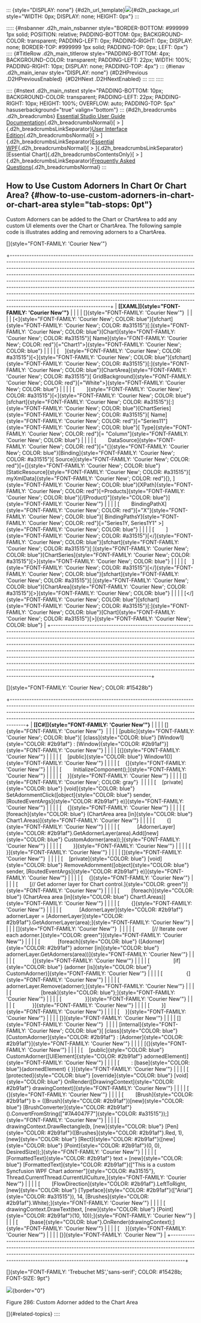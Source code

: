 ::: {style="DISPLAY: none"}
[](ms-xhelp:///?Id=d2h_url_template){#d2h_url_template}![](!package_url!){#d2h_package_url style="WIDTH: 0px; DISPLAY: none; HEIGHT: 0px"}
:::

::::: {#nsbanner .d2h_main_nsbanner style="BORDER-BOTTOM: #999999 1px solid; POSITION: relative; PADDING-BOTTOM: 0px; BACKGROUND-COLOR: transparent; PADDING-LEFT: 0px; PADDING-RIGHT: 0px; DISPLAY: none; BORDER-TOP: #999999 1px solid; PADDING-TOP: 0px; LEFT: 0px"}
:::: {#TitleRow .d2h_main_titlerow style="PADDING-BOTTOM: 4px; BACKGROUND-COLOR: transparent; PADDING-LEFT: 22px; WIDTH: 100%; PADDING-RIGHT: 10px; DISPLAY: none; PADDING-TOP: 4px"}
::: {#ienav .d2h_main_ienav style="DISPLAY: none"}
[](ms-xhelp:///?Id=92279aae-e23b-4cf2-949a-c10ac2bd3d20){#D2HPrevious .D2HPreviousEnabled}  [](ms-xhelp:///?Id=f1e2441b-a4f1-4424-9b05-267877928187){#D2HNext .D2HNextEnabled}
:::
::::
:::::

:::: {#nstext .d2h_main_nstext style="PADDING-BOTTOM: 10px; BACKGROUND-COLOR: transparent; PADDING-LEFT: 22px; PADDING-RIGHT: 10px; HEIGHT: 100%; OVERFLOW: auto; PADDING-TOP: 5px" hasuserbackground="true" valign="bottom"}
::: {#d2h_breadcrumbs .d2h_breadcrumbs}
[Essential Studio User Guide Documentation](ms-xhelp:///?Id=12457748-09e3-4d74-a240-8e049cedf030){.d2h_breadcrumbsNormal}[ \> ]{.d2h_breadcrumbsLinkSeparator}[User Interface Edition](ms-xhelp:///?Id=c29296b7-531c-413b-a0ec-488ca1f7f669){.d2h_breadcrumbsNormal}[ \> ]{.d2h_breadcrumbsLinkSeparator}[Essential WPF](ms-xhelp:///?Id=7f4f82c5-151c-4262-94d0-75c4626c77bc){.d2h_breadcrumbsNormal}[ \> ]{.d2h_breadcrumbsLinkSeparator}[Essential Chart]{.d2h_breadcrumbsContentsOnly}[ \> ]{.d2h_breadcrumbsLinkSeparator}[Frequently Asked Questions](ms-xhelp:///?Id=281ed4d3-72ba-4601-9dda-3a871f3a4a23){.d2h_breadcrumbsNormal}
:::

## How to Use Custom Adorners In Chart Or Chart Area? {#how-to-use-custom-adorners-in-chart-or-chart-area style="tab-stops: 0pt"}

Custom Adorners can be added to the Chart or ChartArea to add any custom UI elements over the Chart or ChartArea. The following sample code is illustrates adding and removing adorners to a ChartArea.

[]{style="FONT-FAMILY: 'Courier New'"} 

+-----------------------------------------------------------------------------------------------------------------------------------------------------------------------------------------------------------------------------------------------------------------------------------------------------------------------------------------------------------------------------------------------------------------------------------------------------------------------------------------------------------------------------------------------------------------------------------------------------------------------------------------------------------------------------------------+
| **[\[XAML\]]{style="FONT-FAMILY: 'Courier New'"}**                                                                                                                                                                                                                                                                                                                                                                                                                                                                                                                                                                                                                                      |
|                                                                                                                                                                                                                                                                                                                                                                                                                                                                                                                                                                                                                                                                                         |
| []{style="FONT-FAMILY: 'Courier New'"}                                                                                                                                                                                                                                                                                                                                                                                                                                                                                                                                                                                                                                                  |
|                                                                                                                                                                                                                                                                                                                                                                                                                                                                                                                                                                                                                                                                                         |
| [\<]{style="FONT-FAMILY: 'Courier New'; COLOR: blue"}[sfchart]{style="FONT-FAMILY: 'Courier New'; COLOR: #a31515"}[:]{style="FONT-FAMILY: 'Courier New'; COLOR: blue"}[Chart]{style="FONT-FAMILY: 'Courier New'; COLOR: #a31515"}[ Name]{style="FONT-FAMILY: 'Courier New'; COLOR: red"}[=\"Chart1\"\>]{style="FONT-FAMILY: 'Courier New'; COLOR: blue"}                                                                                                                                                                                                                                                                                                                                |
|                                                                                                                                                                                                                                                                                                                                                                                                                                                                                                                                                                                                                                                                                         |
| [    ]{style="FONT-FAMILY: 'Courier New'; COLOR: #a31515"}[\<]{style="FONT-FAMILY: 'Courier New'; COLOR: blue"}[sfchart]{style="FONT-FAMILY: 'Courier New'; COLOR: #a31515"}[:]{style="FONT-FAMILY: 'Courier New'; COLOR: blue"}[ChartArea]{style="FONT-FAMILY: 'Courier New'; COLOR: #a31515"}[ GridBackground]{style="FONT-FAMILY: 'Courier New'; COLOR: red"}[=\"White\"\>]{style="FONT-FAMILY: 'Courier New'; COLOR: blue"}                                                                                                                                                                                                                                                         |
|                                                                                                                                                                                                                                                                                                                                                                                                                                                                                                                                                                                                                                                                                         |
| [        ]{style="FONT-FAMILY: 'Courier New'; COLOR: #a31515"}[\<]{style="FONT-FAMILY: 'Courier New'; COLOR: blue"}[sfchart]{style="FONT-FAMILY: 'Courier New'; COLOR: #a31515"}[:]{style="FONT-FAMILY: 'Courier New'; COLOR: blue"}[ChartSeries]{style="FONT-FAMILY: 'Courier New'; COLOR: #a31515"}[ Name]{style="FONT-FAMILY: 'Courier New'; COLOR: red"}[=\"Series11\"]{style="FONT-FAMILY: 'Courier New'; COLOR: blue"}[ Type]{style="FONT-FAMILY: 'Courier New'; COLOR: red"}[= \"Column\"]{style="FONT-FAMILY: 'Courier New'; COLOR: blue"}                                                                                                                                      |
|                                                                                                                                                                                                                                                                                                                                                                                                                                                                                                                                                                                                                                                                                         |
| [        DataSource]{style="FONT-FAMILY: 'Courier New'; COLOR: red"}[=\"{]{style="FONT-FAMILY: 'Courier New'; COLOR: blue"}[Binding]{style="FONT-FAMILY: 'Courier New'; COLOR: #a31515"}[ Source]{style="FONT-FAMILY: 'Courier New'; COLOR: red"}[={]{style="FONT-FAMILY: 'Courier New'; COLOR: blue"}[StaticResource]{style="FONT-FAMILY: 'Courier New'; COLOR: #a31515"}[ myXmlData]{style="FONT-FAMILY: 'Courier New'; COLOR: red"}[}, ]{style="FONT-FAMILY: 'Courier New'; COLOR: blue"}[XPath]{style="FONT-FAMILY: 'Courier New'; COLOR: red"}[=Products]{style="FONT-FAMILY: 'Courier New'; COLOR: blue"}[/[Product}\"]{style="COLOR: blue"}]{style="FONT-FAMILY: 'Courier New'"} |
|                                                                                                                                                                                                                                                                                                                                                                                                                                                                                                                                                                                                                                                                                         |
| [        BindingPathX]{style="FONT-FAMILY: 'Courier New'; COLOR: red"}[=\"X\"]{style="FONT-FAMILY: 'Courier New'; COLOR: blue"}[ BindingPathsY]{style="FONT-FAMILY: 'Courier New'; COLOR: red"}[=\"Series1Y, Series1Y1\" \>]{style="FONT-FAMILY: 'Courier New'; COLOR: blue"}                                                                                                                                                                                                                                                                                                                                                                                                           |
|                                                                                                                                                                                                                                                                                                                                                                                                                                                                                                                                                                                                                                                                                         |
| [        ]{style="FONT-FAMILY: 'Courier New'; COLOR: #a31515"}[\</]{style="FONT-FAMILY: 'Courier New'; COLOR: blue"}[sfchart]{style="FONT-FAMILY: 'Courier New'; COLOR: #a31515"}[:]{style="FONT-FAMILY: 'Courier New'; COLOR: blue"}[ChartSeries]{style="FONT-FAMILY: 'Courier New'; COLOR: #a31515"}[\>]{style="FONT-FAMILY: 'Courier New'; COLOR: blue"}                                                                                                                                                                                                                                                                                                                             |
|                                                                                                                                                                                                                                                                                                                                                                                                                                                                                                                                                                                                                                                                                         |
| [    ]{style="FONT-FAMILY: 'Courier New'; COLOR: #a31515"}[\</]{style="FONT-FAMILY: 'Courier New'; COLOR: blue"}[sfchart]{style="FONT-FAMILY: 'Courier New'; COLOR: #a31515"}[:]{style="FONT-FAMILY: 'Courier New'; COLOR: blue"}[ChartArea]{style="FONT-FAMILY: 'Courier New'; COLOR: #a31515"}[\>]{style="FONT-FAMILY: 'Courier New'; COLOR: blue"}                                                                                                                                                                                                                                                                                                                                   |
|                                                                                                                                                                                                                                                                                                                                                                                                                                                                                                                                                                                                                                                                                         |
| [\</]{style="FONT-FAMILY: 'Courier New'; COLOR: blue"}[sfchart]{style="FONT-FAMILY: 'Courier New'; COLOR: #a31515"}[:]{style="FONT-FAMILY: 'Courier New'; COLOR: blue"}[Chart]{style="FONT-FAMILY: 'Courier New'; COLOR: #a31515"}[\>]{style="FONT-FAMILY: 'Courier New'; COLOR: blue"}                                                                                                                                                                                                                                                                                                                                                                                                 |
+-----------------------------------------------------------------------------------------------------------------------------------------------------------------------------------------------------------------------------------------------------------------------------------------------------------------------------------------------------------------------------------------------------------------------------------------------------------------------------------------------------------------------------------------------------------------------------------------------------------------------------------------------------------------------------------------+

[]{style="FONT-FAMILY: 'Courier New'; COLOR: #15428b"} 

+------------------------------------------------------------------------------------------------------------------------------------------------------------------------------------------------------------------------------------------------------------------------------------------------------------------------------+
| **[\[C#\]]{style="FONT-FAMILY: 'Courier New'"}**                                                                                                                                                                                                                                                                             |
|                                                                                                                                                                                                                                                                                                                              |
| []{style="FONT-FAMILY: 'Courier New'"}                                                                                                                                                                                                                                                                                       |
|                                                                                                                                                                                                                                                                                                                              |
| [public]{style="FONT-FAMILY: 'Courier New'; COLOR: blue"}[ [class]{style="COLOR: blue"} [Window1]{style="COLOR: #2b91af"} : [Window]{style="COLOR: #2b91af"}]{style="FONT-FAMILY: 'Courier New'"}                                                                                                                            |
|                                                                                                                                                                                                                                                                                                                              |
| [{]{style="FONT-FAMILY: 'Courier New'"}                                                                                                                                                                                                                                                                                      |
|                                                                                                                                                                                                                                                                                                                              |
| [    [public]{style="COLOR: blue"} Window1()]{style="FONT-FAMILY: 'Courier New'"}                                                                                                                                                                                                                                            |
|                                                                                                                                                                                                                                                                                                                              |
| [    {]{style="FONT-FAMILY: 'Courier New'"}                                                                                                                                                                                                                                                                                  |
|                                                                                                                                                                                                                                                                                                                              |
| [        InitializeComponent();]{style="FONT-FAMILY: 'Courier New'"}                                                                                                                                                                                                                                                         |
|                                                                                                                                                                                                                                                                                                                              |
| [    }]{style="FONT-FAMILY: 'Courier New'"}                                                                                                                                                                                                                                                                                  |
|                                                                                                                                                                                                                                                                                                                              |
| []{style="FONT-FAMILY: 'Courier New'; COLOR: gray"}                                                                                                                                                                                                                                                                          |
|                                                                                                                                                                                                                                                                                                                              |
| [    [private]{style="COLOR: blue"} [void]{style="COLOR: blue"} SetAdornmentClick([object]{style="COLOR: blue"} sender, [RoutedEventArgs]{style="COLOR: #2b91af"} e)]{style="FONT-FAMILY: 'Courier New'"}                                                                                                                    |
|                                                                                                                                                                                                                                                                                                                              |
| [    {]{style="FONT-FAMILY: 'Courier New'"}                                                                                                                                                                                                                                                                                  |
|                                                                                                                                                                                                                                                                                                                              |
| [        [foreach]{style="COLOR: blue"} (ChartArea area [in]{style="COLOR: blue"} Chart1.Areas)]{style="FONT-FAMILY: 'Courier New'"}                                                                                                                                                                                         |
|                                                                                                                                                                                                                                                                                                                              |
| [        {]{style="FONT-FAMILY: 'Courier New'"}                                                                                                                                                                                                                                                                              |
|                                                                                                                                                                                                                                                                                                                              |
| [            [AdornerLayer]{style="COLOR: #2b91af"}.GetAdornerLayer(area).Add([new]{style="COLOR: blue"} CustomAdorner(area));]{style="FONT-FAMILY: 'Courier New'"}                                                                                                                                                          |
|                                                                                                                                                                                                                                                                                                                              |
| [        }]{style="FONT-FAMILY: 'Courier New'"}                                                                                                                                                                                                                                                                              |
|                                                                                                                                                                                                                                                                                                                              |
| [    }]{style="FONT-FAMILY: 'Courier New'"}                                                                                                                                                                                                                                                                                  |
|                                                                                                                                                                                                                                                                                                                              |
| []{style="FONT-FAMILY: 'Courier New'"}                                                                                                                                                                                                                                                                                       |
|                                                                                                                                                                                                                                                                                                                              |
| [    [private]{style="COLOR: blue"} [void]{style="COLOR: blue"} RemoveAdornment([object]{style="COLOR: blue"} sender, [RoutedEventArgs]{style="COLOR: #2b91af"} e)]{style="FONT-FAMILY: 'Courier New'"}                                                                                                                      |
|                                                                                                                                                                                                                                                                                                                              |
| [    {]{style="FONT-FAMILY: 'Courier New'"}                                                                                                                                                                                                                                                                                  |
|                                                                                                                                                                                                                                                                                                                              |
| [        [// Get adorner layer for Chart control.]{style="COLOR: green"}]{style="FONT-FAMILY: 'Courier New'"}                                                                                                                                                                                                                |
|                                                                                                                                                                                                                                                                                                                              |
| [        [foreach]{style="COLOR: blue"} (ChartArea area [in]{style="COLOR: blue"} Chart1.Areas)]{style="FONT-FAMILY: 'Courier New'"}                                                                                                                                                                                         |
|                                                                                                                                                                                                                                                                                                                              |
| [        {]{style="FONT-FAMILY: 'Courier New'"}                                                                                                                                                                                                                                                                              |
|                                                                                                                                                                                                                                                                                                                              |
| [            [AdornerLayer]{style="COLOR: #2b91af"} adornerLayer = [AdornerLayer]{style="COLOR: #2b91af"}.GetAdornerLayer(area);]{style="FONT-FAMILY: 'Courier New'"}                                                                                                                                                        |
|                                                                                                                                                                                                                                                                                                                              |
| []{style="FONT-FAMILY: 'Courier New'"}                                                                                                                                                                                                                                                                                       |
|                                                                                                                                                                                                                                                                                                                              |
| [            [// Iterate over each adorner.]{style="COLOR: green"}]{style="FONT-FAMILY: 'Courier New'"}                                                                                                                                                                                                                      |
|                                                                                                                                                                                                                                                                                                                              |
| [            [foreach]{style="COLOR: blue"} ([Adorner]{style="COLOR: #2b91af"} adorner [in]{style="COLOR: blue"} adornerLayer.GetAdorners(area))]{style="FONT-FAMILY: 'Courier New'"}                                                                                                                                        |
|                                                                                                                                                                                                                                                                                                                              |
| [            {]{style="FONT-FAMILY: 'Courier New'"}                                                                                                                                                                                                                                                                          |
|                                                                                                                                                                                                                                                                                                                              |
| [                [if]{style="COLOR: blue"} (adorner [is]{style="COLOR: blue"} CustomAdorner)]{style="FONT-FAMILY: 'Courier New'"}                                                                                                                                                                                            |
|                                                                                                                                                                                                                                                                                                                              |
| [                {]{style="FONT-FAMILY: 'Courier New'"}                                                                                                                                                                                                                                                                      |
|                                                                                                                                                                                                                                                                                                                              |
| [                    adornerLayer.Remove(adorner);]{style="FONT-FAMILY: 'Courier New'"}                                                                                                                                                                                                                                      |
|                                                                                                                                                                                                                                                                                                                              |
| [                    [break]{style="COLOR: blue"};]{style="FONT-FAMILY: 'Courier New'"}                                                                                                                                                                                                                                      |
|                                                                                                                                                                                                                                                                                                                              |
| [                }]{style="FONT-FAMILY: 'Courier New'"}                                                                                                                                                                                                                                                                      |
|                                                                                                                                                                                                                                                                                                                              |
| [            }]{style="FONT-FAMILY: 'Courier New'"}                                                                                                                                                                                                                                                                          |
|                                                                                                                                                                                                                                                                                                                              |
| [        }]{style="FONT-FAMILY: 'Courier New'"}                                                                                                                                                                                                                                                                              |
|                                                                                                                                                                                                                                                                                                                              |
| [    }]{style="FONT-FAMILY: 'Courier New'"}                                                                                                                                                                                                                                                                                  |
|                                                                                                                                                                                                                                                                                                                              |
| [}]{style="FONT-FAMILY: 'Courier New'"}                                                                                                                                                                                                                                                                                      |
|                                                                                                                                                                                                                                                                                                                              |
| []{style="FONT-FAMILY: 'Courier New'"}                                                                                                                                                                                                                                                                                       |
|                                                                                                                                                                                                                                                                                                                              |
| [internal]{style="FONT-FAMILY: 'Courier New'; COLOR: blue"}[ [class]{style="COLOR: blue"} [CustomAdorner]{style="COLOR: #2b91af"} : [Adorner]{style="COLOR: #2b91af"}]{style="FONT-FAMILY: 'Courier New'"}                                                                                                                   |
|                                                                                                                                                                                                                                                                                                                              |
| [{]{style="FONT-FAMILY: 'Courier New'"}                                                                                                                                                                                                                                                                                      |
|                                                                                                                                                                                                                                                                                                                              |
| [    [public]{style="COLOR: blue"} CustomAdorner([UIElement]{style="COLOR: #2b91af"} adornedElement)]{style="FONT-FAMILY: 'Courier New'"}                                                                                                                                                                                    |
|                                                                                                                                                                                                                                                                                                                              |
| [        : [base]{style="COLOR: blue"}(adornedElement) { }]{style="FONT-FAMILY: 'Courier New'"}                                                                                                                                                                                                                              |
|                                                                                                                                                                                                                                                                                                                              |
| [    [protected]{style="COLOR: blue"} [override]{style="COLOR: blue"} [void]{style="COLOR: blue"} OnRender([DrawingContext]{style="COLOR: #2b91af"} drawingContext)]{style="FONT-FAMILY: 'Courier New'"}                                                                                                                     |
|                                                                                                                                                                                                                                                                                                                              |
| [    {]{style="FONT-FAMILY: 'Courier New'"}                                                                                                                                                                                                                                                                                  |
|                                                                                                                                                                                                                                                                                                                              |
| [        [Brush]{style="COLOR: #2b91af"} b = ([Brush]{style="COLOR: #2b91af"})[new]{style="COLOR: blue"} [BrushConverter]{style="COLOR: #2b91af"}().ConvertFromString([\"#7A4047F7\"]{style="COLOR: #a31515"});]{style="FONT-FAMILY: 'Courier New'"}                                                                         |
|                                                                                                                                                                                                                                                                                                                              |
| [        drawingContext.DrawRectangle(b, [new]{style="COLOR: blue"} [Pen]{style="COLOR: #2b91af"}([Brushes]{style="COLOR: #2b91af"}.Red, 1), [new]{style="COLOR: blue"} [Rect]{style="COLOR: #2b91af"}([new]{style="COLOR: blue"} [Point]{style="COLOR: #2b91af"}(0, 0), DesiredSize));]{style="FONT-FAMILY: 'Courier New'"} |
|                                                                                                                                                                                                                                                                                                                              |
| [        [FormattedText]{style="COLOR: #2b91af"} text = [new]{style="COLOR: blue"} [FormattedText]{style="COLOR: #2b91af"}([\"This is a custom Syncfusion WPF Chart adorner\"]{style="COLOR: #a31515"}, Thread.CurrentThread.CurrentUICulture,]{style="FONT-FAMILY: 'Courier New'"}                                          |
|                                                                                                                                                                                                                                                                                                                              |
| [        [FlowDirection]{style="COLOR: #2b91af"}.LeftToRight, [new]{style="COLOR: blue"} [Typeface]{style="COLOR: #2b91af"}([\"Arial\"]{style="COLOR: #a31515"}), 14, [Brushes]{style="COLOR: #2b91af"}.White);]{style="FONT-FAMILY: 'Courier New'"}                                                                         |
|                                                                                                                                                                                                                                                                                                                              |
| [        drawingContext.DrawText(text, [new]{style="COLOR: blue"} [Point]{style="COLOR: #2b91af"}(10, 10));]{style="FONT-FAMILY: 'Courier New'"}                                                                                                                                                                             |
|                                                                                                                                                                                                                                                                                                                              |
| [        [base]{style="COLOR: blue"}.OnRender(drawingContext);]{style="FONT-FAMILY: 'Courier New'"}                                                                                                                                                                                                                          |
|                                                                                                                                                                                                                                                                                                                              |
| [    }]{style="FONT-FAMILY: 'Courier New'"}                                                                                                                                                                                                                                                                                  |
|                                                                                                                                                                                                                                                                                                                              |
| [}]{style="FONT-FAMILY: 'Courier New'"}                                                                                                                                                                                                                                                                                      |
+------------------------------------------------------------------------------------------------------------------------------------------------------------------------------------------------------------------------------------------------------------------------------------------------------------------------------+

[]{style="FONT-FAMILY: 'Trebuchet MS','sans-serif'; COLOR: #15428b; FONT-SIZE: 9pt"} 

![](ImagesExt/image81_298.jpg){border="0"}

Figure 286: Custom Adorner added to the Chart Area

[]{#related-topics}
::::
